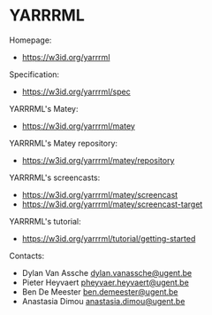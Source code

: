 YARRRML
===

Homepage:
* https://w3id.org/yarrrml

Specification:
* https://w3id.org/yarrrml/spec

YARRRML's Matey:
* https://w3id.org/yarrrml/matey

YARRRML's Matey repository:
* https://w3id.org/yarrrml/matey/repository

YARRRML's screencasts:
* https://w3id.org/yarrrml/matey/screencast
* https://w3id.org/yarrrml/matey/screencast-target

YARRRML's tutorial:
* https://w3id.org/yarrrml/tutorial/getting-started

Contacts: 
* Dylan Van Assche <dylan.vanassche@ugent.be>
* Pieter Heyvaert <pheyvaer.heyvaert@ugent.be>
* Ben De Meester <ben.demeester@ugent.be>
* Anastasia Dimou <anastasia.dimou@ugent.be>
